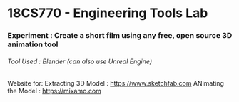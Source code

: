 # **18CS770 - Engineering Tools Lab**

### Experiment : Create a short film using any free, open source 3D animation tool

###### Tool Used : Blender (can also use Unreal Engine)

Website for:
  Extracting 3D Model : https://www.sketchfab.com
  ANimating the Model : https://mixamo.com
